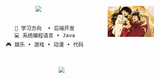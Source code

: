 <div align="center">
<img src="https://github.com/hEzzz1/hEzzz1/blob/main/img/hei.jpg" width="25%" align="right" />
<img src="https://readme-typing-svg.demolab.com?font=Inconsolata&weight=300&size=30&duration=3000&pause=300&color=A7A459&center=true&vCenter=true&multiline=true&repeat=false&random=false&width=500&height=120&lines=Hello%2C+hello;I%27m+Crystal%21;" width="70%" />
<br><br>
<pre>
    📖 学习方向	• 后端开发
    💻 系统编程语言 • Java
    🎮 娱乐 • 游戏 • 动漫 • 代码
</pre>
<br><br>
<img src="https://raw.githubusercontent.com/innng/innng/master/assets/kyubey.gif" height="40" />
<br><br><br>
